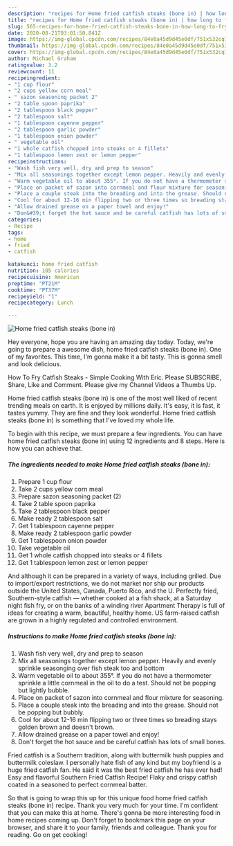```yaml
---
description: "recipes for Home fried catfish steaks (bone in) | how long to fry Home fried catfish steaks (bone in)"
title: "recipes for Home fried catfish steaks (bone in) | how long to fry Home fried catfish steaks (bone in)"
slug: 565-recipes-for-home-fried-catfish-steaks-bone-in-how-long-to-fry-home-fried-catfish-steaks-bone-in
date: 2020-08-21T03:01:50.841Z
image: https://img-global.cpcdn.com/recipes/84e0a45d9d45e0df/751x532cq70/home-fried-catfish-steaks-bone-in-recipe-main-photo.jpg
thumbnail: https://img-global.cpcdn.com/recipes/84e0a45d9d45e0df/751x532cq70/home-fried-catfish-steaks-bone-in-recipe-main-photo.jpg
cover: https://img-global.cpcdn.com/recipes/84e0a45d9d45e0df/751x532cq70/home-fried-catfish-steaks-bone-in-recipe-main-photo.jpg
author: Michael Graham
ratingvalue: 3.2
reviewcount: 11
recipeingredient:
- "1 cup flour"
- "2 cups yellow corn meal"
- " sazon seasoning packet 2"
- "2 table spoon paprika"
- "2 tablespoon black pepper"
- "2 tablespoon salt"
- "1 tablespoon cayenne pepper"
- "2 tablespoon garlic powder"
- "1 tablespoon onion powder"
- " vegetable oil"
- "1 whole catfish chopped into steaks or 4 fillets"
- "1 tablespoon lemon zest or lemon pepper"
recipeinstructions:
- "Wash fish very well, dry and prep to season"
- "Mix all seasonings together except lemon pepper. Heavily and evenly sprinkle seasonging over fish steak too and bottom"
- "Warm vegetable oil to about 355°. If you do not have a thermometer sprinkle a little cornmeal in the oil to do a test. Should not be popping but lightly bubble."
- "Place on packet of sazon into cornmeal and flour mixture for seasoning."
- "Place a couple steak into the breading and into the grease. Should not be popping but bubbly."
- "Cool for about 12-16 min flipping two or three times so breading stays golden brown and doesn&#39;t brown."
- "Allow drained grease on a paper towel and enjoy!"
- "Don&#39;t forget the hot sauce and be careful catfish has lots of small bones."
categories:
- Recipe
tags:
- home
- fried
- catfish

katakunci: home fried catfish 
nutrition: 105 calories
recipecuisine: American
preptime: "PT21M"
cooktime: "PT37M"
recipeyield: "1"
recipecategory: Lunch

---
```



![Home fried catfish steaks (bone in)](https://img-global.cpcdn.com/recipes/84e0a45d9d45e0df/751x532cq70/home-fried-catfish-steaks-bone-in-recipe-main-photo.jpg)

Hey everyone, hope you are having an amazing day today. Today, we're going to prepare a awesome dish, home fried catfish steaks (bone in). One of my favorites. This time, I'm gonna make it a bit tasty. This is gonna smell and look delicious.

How To Fry Catfish Steaks - Simple Cooking With Eric. Please SUBSCRIBE, Share, Like and Comment. Please give my Channel Videos a Thumbs Up.

Home fried catfish steaks (bone in) is one of the most well liked of recent trending meals on earth. It is enjoyed by millions daily. It's easy, it is fast, it tastes yummy. They are fine and they look wonderful. Home fried catfish steaks (bone in) is something that I've loved my whole life.


To begin with this recipe, we must prepare a few ingredients. You can have home fried catfish steaks (bone in) using 12 ingredients and 8 steps. Here is how you can achieve that.

<!--inarticleads1-->

##### The ingredients needed to make Home fried catfish steaks (bone in):

1. Prepare 1 cup flour
1. Take 2 cups yellow corn meal
1. Prepare  sazon seasoning packet (2)
1. Take 2 table spoon paprika
1. Take 2 tablespoon black pepper
1. Make ready 2 tablespoon salt
1. Get 1 tablespoon cayenne pepper
1. Make ready 2 tablespoon garlic powder
1. Get 1 tablespoon onion powder
1. Take  vegetable oil
1. Get 1 whole catfish chopped into steaks or 4 fillets
1. Get 1 tablespoon lemon zest or lemon pepper


And although it can be prepared in a variety of ways, including grilled. Due to import/export restrictions, we do not market nor ship our products outside the United States, Canada, Puerto Rico, and the U. Perfectly fried, Southern-style catfish — whether cooked at a fish shack, at a Saturday night fish fry, or on the banks of a winding river Apartment Therapy is full of ideas for creating a warm, beautiful, healthy home. US farm-raised catfish are grown in a highly regulated and controlled environment. 

<!--inarticleads2-->

##### Instructions to make Home fried catfish steaks (bone in):

1. Wash fish very well, dry and prep to season
1. Mix all seasonings together except lemon pepper. Heavily and evenly sprinkle seasonging over fish steak too and bottom
1. Warm vegetable oil to about 355°. If you do not have a thermometer sprinkle a little cornmeal in the oil to do a test. Should not be popping but lightly bubble.
1. Place on packet of sazon into cornmeal and flour mixture for seasoning.
1. Place a couple steak into the breading and into the grease. Should not be popping but bubbly.
1. Cool for about 12-16 min flipping two or three times so breading stays golden brown and doesn&#39;t brown.
1. Allow drained grease on a paper towel and enjoy!
1. Don&#39;t forget the hot sauce and be careful catfish has lots of small bones.


Fried catfish is a Southern tradition, along with buttermilk hush puppies and buttermilk coleslaw. I personally hate fish of any kind but my boyfriend is a huge fried catfish fan. He said it was the best fried catfish he has ever had! Easy and flavorful Southern Fried Catfish Recipe! Flaky and crispy catfish coated in a seasoned to perfect cornmeal batter. 

So that is going to wrap this up for this unique food home fried catfish steaks (bone in) recipe. Thank you very much for your time. I'm confident that you can make this at home. There's gonna be more interesting food in home recipes coming up. Don't forget to bookmark this page on your browser, and share it to your family, friends and colleague. Thank you for reading. Go on get cooking!
